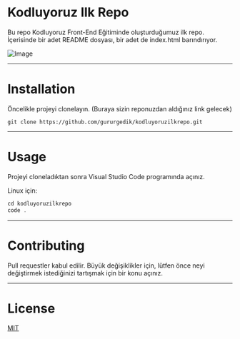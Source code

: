 # Kodluyoruz Ilk Repo
Bu repo Kodluyoruz Front-End Eğitiminde oluşturduğumuz ilk repo. İçerisinde bir adet README dosyası, bir adet de index.html barındırıyor.

![Image](https://www.linkpicture.com/q/github_13.png)

---

# Installation
Öncelikle projeyi clonelayın. (Buraya sizin reponuzdan aldığınız link gelecek)
```
git clone https://github.com/gururgedik/kodluyoruzilkrepo.git
```
---

# Usage
Projeyi cloneladıktan sonra Visual Studio Code programında açınız.

Linux için:
```javascript
cd kodluyoruzilkrepo
code .
```
---
# Contributing

Pull requestler kabul edilir. Büyük değişiklikler için, lütfen önce neyi değiştirmek istediğinizi tartışmak için bir konu açınız.

---

# License
[MIT](https://choosealicense.com/licenses/mit/)





